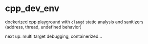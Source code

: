 # cpp_dev_env

dockerized cpp playground with `clangd` static analysis and sanitizers (address, thread, undefined behavior)

next up: multi target debugging, containerized...